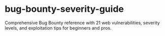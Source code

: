 # bug-bounty-severity-guide
Comprehensive Bug Bounty reference with 21 web vulnerabilities, severity levels, and exploitation tips for beginners and pros.

